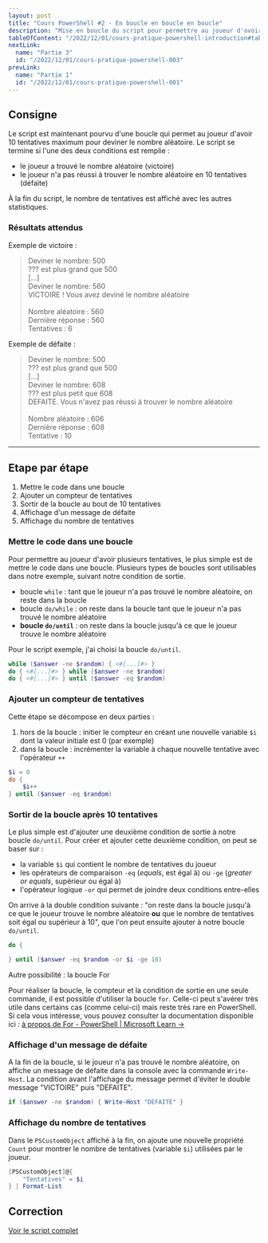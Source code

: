 ```yaml
---
layout: post
title: "Cours PowerShell #2 - En boucle en boucle en boucle"
description: "Mise en boucle du script pour permettre au joueur d'avoir 10 tentatives pour trouver un nombre aléatoire"
tableOfContent: "/2022/12/01/cours-pratique-powershell-introduction#table-des-matières"
nextLink:
  name: "Partie 3"
  id: "/2022/12/01/cours-pratique-powershell-003"
prevLink:
  name: "Partie 1"
  id: "/2022/12/01/cours-pratique-powershell-001"
---
```


## Consigne

Le script est maintenant pourvu d'une boucle qui permet au joueur d'avoir 10 tentatives maximum pour deviner le nombre aléatoire. Le script se termine si l'une des deux conditions est remplie :

- le joueur a trouvé le nombre aléatoire (victoire)
- le joueur n'a pas réussi à trouver le nombre aléatoire en 10 tentatives (défaite)

À la fin du script, le nombre de tentatives est affiché avec les autres statistiques.

### Résultats attendus

Exemple de victoire :

> Deviner le nombre: 500\
> ??? est plus grand que 500\
> [...]\
> Deviner le nombre: 560\
> VICTOIRE ! Vous avez deviné le nombre aléatoire\
> \
> Nombre aléatoire : 560\
> Dernière réponse : 560\
> Tentatives       : 6

Exemple de défaite :

> Deviner le nombre: 500\
> ??? est plus grand que 500\
> [...]\
> Deviner le nombre: 608\
> ??? est plus petit que 608\
> DEFAITE. Vous n'avez pas réussi à trouver le nombre aléatoire\
> \
> Nombre aléatoire : 606\
> Dernière réponse : 608\
> Tentative        : 10

---

## Etape par étape

1. Mettre le code dans une boucle
2. Ajouter un compteur de tentatives
3. Sortir de la boucle au bout de 10 tentatives
4. Affichage d'un message de défaite
5. Affichage du nombre de tentatives

### Mettre le code dans une boucle

Pour permettre au joueur d'avoir plusieurs tentatives, le plus simple est de mettre le code dans une boucle. Plusieurs types de boucles sont utilisables dans notre exemple, suivant notre condition de sortie.

- boucle `while` : tant que le joueur n'a pas trouvé le nombre aléatoire, on reste dans la boucle
- boucle `do/while` : on reste dans la boucle tant que le joueur n'a pas trouvé le nombre aléatoire
- **boucle `do/until`** : on reste dans la boucle jusqu'à ce que le joueur trouve le nombre aléatoire

Pour le script exemple, j'ai choisi la boucle `do/until`.

~~~powershell
while ($answer -ne $random) { <#[...]#> }
do { <#[...]#> } while ($answer -ne $random)
do { <#[...]#> } until ($answer -eq $random)
~~~

### Ajouter un compteur de tentatives

Cette étape se décompose en deux parties : 

1. hors de la boucle : initier le compteur en créant une nouvelle variable `$i` dont la valeur initiale est 0 (par exemple)
2. dans la boucle : incrémenter la variable à chaque nouvelle tentative avec l'opérateur `++`

~~~powershell
$i = 0
do { 
    $i++
} until ($answer -eq $random)
~~~

### Sortir de la boucle après 10 tentatives

Le plus simple est d'ajouter une deuxième condition de sortie à notre boucle `do/until`. Pour créer et ajouter cette deuxième condition, on peut se baser sur :

- la variable `$i` qui contient le nombre de tentatives du joueur
- les opérateurs de comparaison `-eq` (*equals*, est égal à) ou `-ge` (*greater or equals*, supérieur ou égal à)
- l'opérateur logique `-or` qui permet de joindre deux conditions entre-elles

On arrive à la double condition suivante : "on reste dans la boucle jusqu'à ce que le joueur trouve le nombre aléatoire **ou** que le nombre de tentatives soit égal ou supérieur à 10", que l'on peut ensuite ajouter à notre boucle `do/until`.

~~~powershell
do {

} until ($answer -eq $random -or $i -ge 10)
~~~

<div class="information">
    <span>Autre possibilité : la boucle For</span>
    <p>Pour réaliser la boucle, le compteur et la condition de sortie en une seule commande, il est possible d'utiliser la boucle <code>for</code>. Celle-ci peut s'avérer très utile dans certains cas (comme celui-ci) mais reste très rare en PowerShell.<br>Si cela vous intéresse, vous pouvez consulter la documentation disponible ici : <a href="https://learn.microsoft.com/powershell/module/microsoft.powershell.core/about/about_for" target="_blank">à propos de For - PowerShell | Microsoft Learn →</a></p>
</div>

### Affichage d'un message de défaite

A la fin de la boucle, si le joueur n'a pas trouvé le nombre aléatoire, on affiche un message de défaite dans la console avec la commande `Write-Host`. La condition avant l'affichage du message permet d'éviter le double message "VICTOIRE" puis "DEFAITE".

~~~powershell
if ($answer -ne $random) { Write-Host "DEFAITE" }
~~~

### Affichage du nombre de tentatives

Dans le `PSCustomObject` affiché à la fin, on ajoute une nouvelle propriété `Count` pour montrer le nombre de tentatives (variable `$i`) utilisées par le joueur.

~~~powershell
[PSCustomObject]@{
    "Tentatives" = $i
} | Format-List
~~~

## Correction

<a class="solution" href="https://github.com/leobouard/leobouard.github.io/blob/main/assets/scripts/cours-pratique-powershell-002.ps1" target="_blank">Voir le script complet</a>